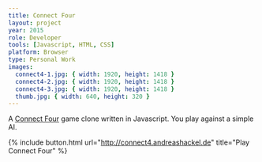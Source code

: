 ```yaml
---
title: Connect Four
layout: project
year: 2015
role: Developer
tools: [Javascript, HTML, CSS]
platform: Browser
type: Personal Work
images:
  connect4-1.jpg: { width: 1920, height: 1418 }
  connect4-2.jpg: { width: 1920, height: 1418 }
  connect4-3.jpg: { width: 1920, height: 1418 }
  thumb.jpg: { width: 640, height: 320 }
---
```

A [Connect Four](https://en.wikipedia.org/wiki/Connect_Four) game clone written in Javascript. You play against a simple AI.

{% include button.html url="http://connect4.andreashackel.de" title="Play Connect Four" %}
